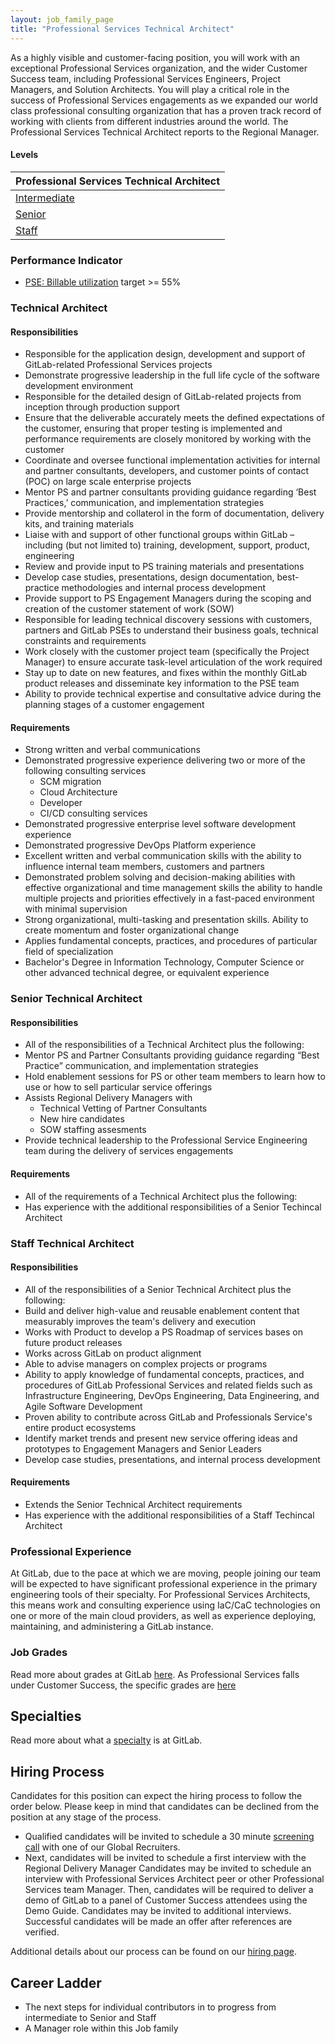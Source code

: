```yaml
---
layout: job_family_page
title: "Professional Services Technical Architect"
---
```


As a highly visible and customer-facing position, you will work with an exceptional Professional Services organization, and the wider Customer Success team, including Professional Services Engineers, Project Managers, and Solution Architects.
You will play a critical role in the success of Professional Services engagements as we expanded our world class professional consulting organization that has a proven track record of working with clients from different industries around the world. The Professional Services Technical Architect reports to the Regional Manager.


#### **Levels**


| Professional Services Technical Architect |
| - |
| [Intermediate](technical-architect) | [Grade 6](https://about.gitlab.com/handbook/total-rewards/compensation/compensation-calculator/#gitlab-job-grades) |
| [Senior](senior-technical-architect) | [Grade 7](https://about.gitlab.com/handbook/total-rewards/compensation/compensation-calculator/#gitlab-job-grades) |
| [Staff](staff-technical-architect) | [Grade 8](https://about.gitlab.com/handbook/total-rewards/compensation/compensation-calculator/#gitlab-job-grades) |

### **Performance Indicator**


* <span style="text-decoration:underline;">PSE: [Billable utilization](https://about.gitlab.com/handbook/customer-success/professional-services-engineering/#implementation-plan)</span> target >= 55%

### **Technical Architect**

#### **Responsibilities**


* Responsible for the application design, development and support of GitLab-related Professional Services projects
* Demonstrate progressive leadership in the full life cycle of the software development environment
* Responsible for the detailed design of GitLab-related projects from inception through production support
* Ensure that the deliverable accurately meets the defined expectations of the customer, ensuring that proper testing is implemented and performance requirements are closely monitored by working with the customer
* Coordinate and oversee functional implementation activities for internal and partner consultants, developers, and customer points of contact (POC) on large scale enterprise projects
* Mentor PS and partner consultants providing guidance regarding ‘Best Practices,’ communication, and implementation strategies
* Provide mentorship and collaterol in the form of documentation, delivery kits, and training materials
* Liaise with and support of other functional groups within GitLab – including (but not limited to) training, development, support, product, engineering
* Review and provide input to PS training materials and presentations
* Develop case studies, presentations, design documentation, best-practice methodologies and internal process development
* Provide support to PS Engagement Managers during the scoping and creation of the customer statement of work (SOW)
* Responsible for leading technical discovery sessions with customers, partners and GitLab PSEs to understand their business goals, technical constraints and requirements
* Work closely with the customer project team (specifically the Project Manager) to ensure accurate task-level articulation of the work required
* Stay up to date on new features, and fixes within the monthly GitLab product releases and disseminate key information to the PSE team
* Ability to provide technical expertise and consultative advice during the planning stages of a customer engagement

#### **Requirements**


* Strong written and verbal communications
* Demonstrated progressive experience delivering two or more of the following consulting services
  * SCM migration
  * Cloud Architecture
  * Developer
  * CI/CD consulting services
* Demonstrated progressive enterprise level software development experience
* Demonstrated progressive DevOps Platform experience
* Excellent written and verbal communication skills with the ability to influence internal team members, customers and partners
* Demonstrated problem solving and decision-making abilities with effective organizational and time management skills the ability to handle multiple projects and priorities effectively in a fast-paced environment with minimal supervision
* Strong organizational, multi-tasking and presentation skills. Ability to create momentum and foster organizational change
* Applies fundamental concepts, practices, and procedures of particular field of specialization
* Bachelor's Degree in Information Technology, Computer Science or other advanced technical degree, or equivalent experience

### **Senior Technical Architect**


#### **Responsibilities**


* All of the responsibilities of a Technical Architect plus the following:
* Mentor PS and Partner Consultants providing guidance regarding “Best Practice” communication, and implementation strategies
* Hold enablement sessions for PS or other team members to learn how to use or how to sell particular service offerings
* Assists Regional Delivery Managers with
  * Technical Vetting of Partner Consultants
  * New hire candidates
  * SOW staffing assesments
* Provide technical leadership to the Professional Service Engineering team during the delivery of services engagements


#### **Requirements**


* All of the requirements of a Technical Architect plus the following:
* Has experience with the additional responsibilities of a Senior Techincal Architect

### **Staff Technical Architect**


#### **Responsibilities**


* All of the responsibilities of a Senior Technical Architect plus the following:
* Build and deliver high-value and reusable enablement content that measurably improves the team's delivery and execution
* Works with Product to develop a PS Roadmap of services bases on future product releases
* Works across GitLab on product alignment 
* Able to advise managers on complex projects or programs
* Ability to apply knowledge of fundamental concepts, practices, and procedures of GitLab Professional Services and related fields such as Infrastructure Engineering, DevOps Engineering, Data Engineering, and Agile Software Development 
* Proven ability to contribute across GitLab and Professionals Service's entire product ecosystems
* Identify market trends and present new service offering ideas and prototypes to Engagement Managers and Senior Leaders 
* Develop case studies, presentations, and internal process development

#### **Requirements**


* Extends the Senior Technical Architect requirements
* Has experience with the additional responsibilities of a Staff Techincal Architect


### **Professional Experience**


At GitLab, due to the pace at which we are moving, people joining our team will be expected to have significant professional experience in the primary engineering tools of their specialty. For Professional Services Architects, this means work and consulting experience using IaC/CaC technologies on one or more of the main cloud providers, as well as experience deploying, maintaining, and administering a GitLab instance.


### **Job Grades**


Read more about grades at GitLab [here](https://about.gitlab.com/handbook/total-rewards/compensation/compensation-calculator/#gitlab-job-grades). As Professional Services falls under Customer Success, the specific grades are [here](https://about.gitlab.com/handbook/total-rewards/compensation/compensation-calculator/#customer-success)


## **Specialties**


Read more about what a [specialty](https://about.gitlab.com/handbook/hiring/vacancies/#definitions) is at GitLab.

## **Hiring Process**


Candidates for this position can expect the hiring process to follow the order below. Please keep in mind that candidates can be declined from the position at any stage of the process.

* Qualified candidates will be invited to schedule a 30 minute [screening call](https://about.gitlab.com/handbook/hiring/#screening-call) with one of our Global Recruiters.
* Next, candidates will be invited to schedule a first interview with the Regional Delivery Manager
Candidates may be invited to schedule an interview with Professional Services Architect peer or other Professional Services team Manager.
Then, candidates will be required to deliver a demo of GitLab to a panel of Customer Success attendees using the Demo Guide.
Candidates may be invited to additional interviews.
Successful candidates will be made an offer after references are verified.


Additional details about our process can be found on our [hiring page](https://about.gitlab.com/handbook/hiring/interviewing/).

## **Career Ladder**

* The next steps for individual contributors in to progress from intermediate to Senior and Staff
*  A Manager role within this Job family
